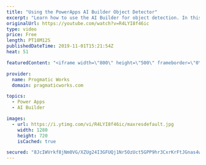 ```yaml
---
title: "Using the PowerApps AI Builder Object Detector"
excerpt: "Learn how to use the AI Builder for object detection. In this app build project, you'll see how to do automatic inventory by just taking pictures of what you want to inventory in PowerApps or Microsoft Flow.  Check out our great training at https://www.pragmaticworkstraining.com.   We love to build apps"
originalUrl: https://youtube.com/watch?v=R4LYI8f46ic
type: video
price: Free
length: PT18M12S
publishedDateTime: 2019-11-01T15:21:54Z
heat: 51

featuredContent: "<iframe width=\"800\" height=\"500\" frameborder=\"0\" src=\"https://www.youtube.com/embed/R4LYI8f46ic\" allow=\"accelerometer; autoplay; encrypted-media; gyroscope; picture-in-picture\" allowfullscreen></iframe>"

provider:
  name: Progmatic Works
  domain: pragmaticworks.com

topics:
  - Power Apps
  - AI Builder

images:
  - url: https://i.ytimg.com/vi/R4LYI8f46ic/maxresdefault.jpg
    width: 1280
    height: 720
    isCached: true

secured: "8JcIWVrkf8jNm0VG/XZUg24I3GFUQj1Nr5OzUct5GPP9hr3CxrKrFtJGnas4wF69AmOssJOg/X664ZXnT8kezuxW4ePUoOhbSLD+tpEbg22PDEbqUCtr5kfq/CsOndM9BCD6OZz+o6R6CpX88PHWFk8d68rP39BdlBmQRX08oqzA7BfHkRbgJP1uxq6xAb2Cy6s/ff2i6rPQlFRgWzxKLiUxNWlfegxkmaRKSQKzqSJ+Eb/8LW08iv3c9vTXXlxJT+RfdX1pZGxWDQ8dYkVvhls/+zdLcgX6LIR9BTZiiu+S95wj5qk6wg0RrWADk2Yv9UiVbBYHL4aHaOa2lw4+QMrEaW2vUoUqSIJWmIm9ZARjgBpSGNjk1Oln4AS4cl+JQgYI9MpSq/vErZh7D2VrEqyc9UW/vnYvU7sEyWFmYhM=;h8v+/nYNBLGP7n+YX2sXMw=="
---
```


